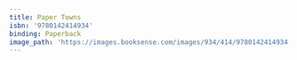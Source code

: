 ```yaml
---
title: Paper Towns
isbn: '9780142414934'
binding: Paperback
image_path: 'https://images.booksense.com/images/934/414/9780142414934.jpg'
---
```


